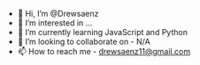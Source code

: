 - 👋 Hi, I’m @Drewsaenz
- 👀 I’m interested in ...
- 🌱 I’m currently learning JavaScript and Python
- 💞️ I’m looking to collaborate on - N/A
- 📫 How to reach me - drewsaenz11@gmail.com

<!---
Drewsaenz/Drewsaenz is a ✨ special ✨ repository because its `README.md` (this file) appears on your GitHub profile.
You can click the Preview link to take a look at your changes.
--->

